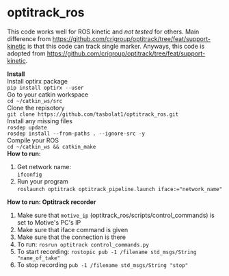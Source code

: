 # optitrack_ros

This code works well for ROS kinetic and *not tested* for others. Main difference from https://github.com/crigroup/optitrack/tree/feat/support-kinetic is that this code can track single marker. Anyways, this code is adopted from https://github.com/crigroup/optitrack/tree/feat/support-kinetic.

**Install** <br />
Install optirx package <br />
`pip install optirx --user` <br />
Go to your catkin workspace <br />
`cd ~/catkin_ws/src` <br />
Clone the repisotory <br />
`git clone https://github.com/tasbolat1/optitrack_ros.git` <br />
Install any missing files <br />
`rosdep update` <br />
`rosdep install --from-paths . --ignore-src -y` <br />
Compile your ROS <br />
`cd ~/catkin_ws && catkin_make` <br />
**How to run:** <br />
1. Get network name: <br />
`ifconfig` <br />
2. Run your program <br />
`roslaunch optitrack optitrack_pipeline.launch iface:="network_name"`



**How to run: Optitrack recorder** <br />
1. Make sure that `motive_ip` (optitrack_ros/scripts/control_commands) is set to Motive's PC's IP <br />
2. Make sure that iface command is given <br />
3. Make sure that the connection is there
3. To run:
`rosrun optitrack control_commands.py`
4. To start recording:
`rostopic pub -1 /filename std_msgs/String "name_of_take"`
5. To stop recording
`pub -1 /filename std_msgs/String "stop"`
